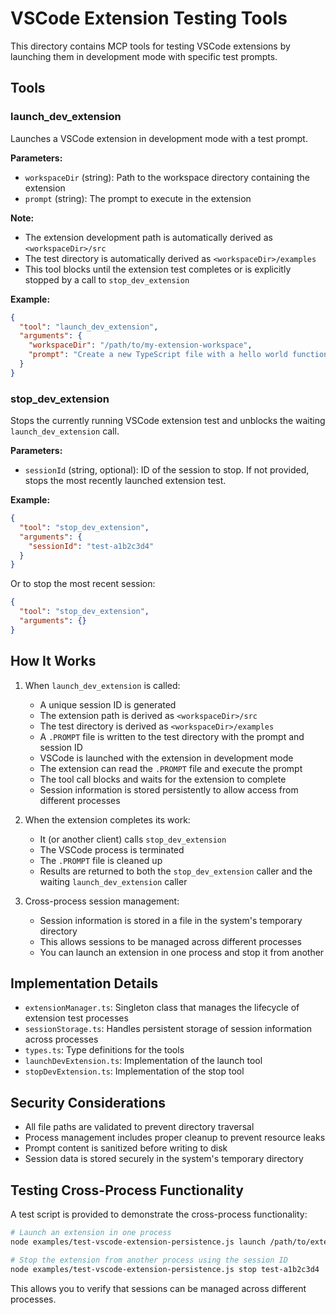 # VSCode Extension Testing Tools

This directory contains MCP tools for testing VSCode extensions by launching them in development mode with specific test prompts.

## Tools

### launch_dev_extension

Launches a VSCode extension in development mode with a test prompt.

**Parameters:**
- `workspaceDir` (string): Path to the workspace directory containing the extension
- `prompt` (string): The prompt to execute in the extension

**Note:**
- The extension development path is automatically derived as `<workspaceDir>/src`
- The test directory is automatically derived as `<workspaceDir>/examples`
- This tool blocks until the extension test completes or is explicitly stopped by a call to `stop_dev_extension`

**Example:**
```json
{
  "tool": "launch_dev_extension",
  "arguments": {
    "workspaceDir": "/path/to/my-extension-workspace",
    "prompt": "Create a new TypeScript file with a hello world function"
  }
}
```

### stop_dev_extension

Stops the currently running VSCode extension test and unblocks the waiting `launch_dev_extension` call.

**Parameters:**
- `sessionId` (string, optional): ID of the session to stop. If not provided, stops the most recently launched extension test.

**Example:**
```json
{
  "tool": "stop_dev_extension",
  "arguments": {
    "sessionId": "test-a1b2c3d4"
  }
}
```

Or to stop the most recent session:
```json
{
  "tool": "stop_dev_extension",
  "arguments": {}
}
```

## How It Works

1. When `launch_dev_extension` is called:
   - A unique session ID is generated
   - The extension path is derived as `<workspaceDir>/src`
   - The test directory is derived as `<workspaceDir>/examples`
   - A `.PROMPT` file is written to the test directory with the prompt and session ID
   - VSCode is launched with the extension in development mode
   - The extension can read the `.PROMPT` file and execute the prompt
   - The tool call blocks and waits for the extension to complete
   - Session information is stored persistently to allow access from different processes

2. When the extension completes its work:
   - It (or another client) calls `stop_dev_extension`
   - The VSCode process is terminated
   - The `.PROMPT` file is cleaned up
   - Results are returned to both the `stop_dev_extension` caller and the waiting `launch_dev_extension` caller

3. Cross-process session management:
   - Session information is stored in a file in the system's temporary directory
   - This allows sessions to be managed across different processes
   - You can launch an extension in one process and stop it from another

## Implementation Details

- `extensionManager.ts`: Singleton class that manages the lifecycle of extension test processes
- `sessionStorage.ts`: Handles persistent storage of session information across processes
- `types.ts`: Type definitions for the tools
- `launchDevExtension.ts`: Implementation of the launch tool
- `stopDevExtension.ts`: Implementation of the stop tool

## Security Considerations

- All file paths are validated to prevent directory traversal
- Process management includes proper cleanup to prevent resource leaks
- Prompt content is sanitized before writing to disk
- Session data is stored securely in the system's temporary directory

## Testing Cross-Process Functionality

A test script is provided to demonstrate the cross-process functionality:

```bash
# Launch an extension in one process
node examples/test-vscode-extension-persistence.js launch /path/to/extension "Your test prompt"

# Stop the extension from another process using the session ID
node examples/test-vscode-extension-persistence.js stop test-a1b2c3d4
```

This allows you to verify that sessions can be managed across different processes.